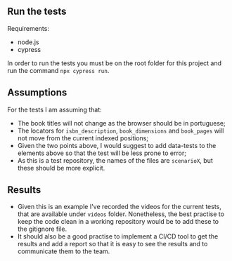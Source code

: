## Run the tests
Requirements:
- node.js
- cypress

In order to run the tests you must be on the root folder for this project and run the command `npx cypress run`.

## Assumptions
For the tests I am assuming that:
- The book titles will not change as the browser should be in portuguese;
- The locators for `isbn_description`, `book_dimensions` and `book_pages` will not move from the current indexed positions;
- Given the two points above, I would suggest to add data-tests to the elements above so that the test will be less prone to error;
- As this is a test repository, the names of the files are `scenarioX`, but these should be more explicit.

## Results
- Given this is an example I've recorded the videos for the current tests, that are available under `videos` folder. Nonetheless, the best practise to keep the code clean in a working repository would be to add these to the gitignore file.
- It should also be a good practise to implement a CI/CD tool to get the results and add a report so that it is easy to see the results and to communicate them to the team.